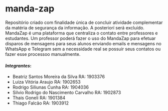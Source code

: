 # manda-zap
Repositório criado com finalidade única de concluir atividade complementar da matéria de segurança da informação. A posteriorí será excluído.
MandaZap é uma plataforma que centraliza o contato entre professores e estudantes.
Um professor poderá fazer o uso do MandaZap para efetuar disparos de mensagens para seus alunos enviando emails e mensagens no WhatsApp e Telegram
sem a necessidade real se possuir seus contatos ou fazer esse processoo manualmente.


#### *Integrantes*:
* Beatriz Santos Moreira da Silva RA: 1903376
* Luiza Vitória Araujo RA: 1902653
* Rodrigo Siliunas Cunha RA: 1904036
* Silvio Rodrigo do Nascimento Carvalho RA: 1902873
* Thais Goneli RA: 1901384
* Thiago Falcão RA: 1903912
